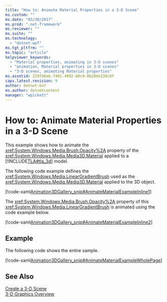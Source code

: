 ```yaml
---
title: "How to: Animate Material Properties in a 3-D Scene"
ms.custom: ""
ms.date: "03/30/2017"
ms.prod: ".net-framework"
ms.reviewer: ""
ms.suite: ""
ms.technology: 
  - "dotnet-wpf"
ms.tgt_pltfrm: ""
ms.topic: "article"
helpviewer_keywords: 
  - "Material properties, animating in 3-D scenes"
  - "animation, Material properties in 3-D scenes"
  - "3-D scenes, animating Material properties"
ms.assetid: 229fd6eb-7401-4992-b0c9-8b28de230c0f
caps.latest.revision: 9
author: dotnet-bot
ms.author: dotnetcontent
manager: "wpickett"
---
```

# How to: Animate Material Properties in a 3-D Scene
This example shows how to animate the <xref:System.Windows.Media.Brush.Opacity%2A> property of the <xref:System.Windows.Media.Media3D.Material> applied to a [!INCLUDE[TLA#tla_3d](../../../../includes/tlasharptla-3d-md.md)] model.  
  
 The following code example defines the <xref:System.Windows.Media.LinearGradientBrush> used as the <xref:System.Windows.Media.Media3D.Material> applied to the 3D object.  
  
 [!code-xaml[Animation3DGallery_snip#AnimateMaterialExampleInline1](../../../../samples/snippets/csharp/VS_Snippets_Wpf/Animation3DGallery_snip/CS/AnimateMaterialExample.xaml#animatematerialexampleinline1)]  
  
 The <xref:System.Windows.Media.Brush.Opacity%2A> property of this <xref:System.Windows.Media.LinearGradientBrush> is animated using the code example below.  
  
 [!code-xaml[Animation3DGallery_snip#AnimateMaterialExampleInline2](../../../../samples/snippets/csharp/VS_Snippets_Wpf/Animation3DGallery_snip/CS/AnimateMaterialExample.xaml#animatematerialexampleinline2)]  
  
## Example  
 The following code shows the entire sample.  
  
 [!code-xaml[Animation3DGallery_snip#AnimateMaterialExampleWholePage](../../../../samples/snippets/csharp/VS_Snippets_Wpf/Animation3DGallery_snip/CS/AnimateMaterialExample.xaml#animatematerialexamplewholepage)]  
  
## See Also  
 [Create a 3-D Scene](../../../../docs/framework/wpf/graphics-multimedia/how-to-create-a-3-d-scene.md)   
 [3-D Graphics Overview](../../../../docs/framework/wpf/graphics-multimedia/3-d-graphics-overview.md)
